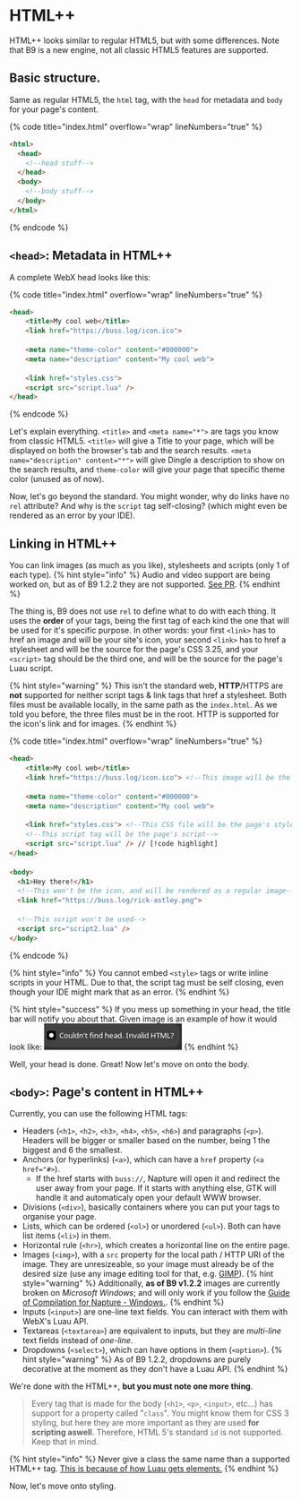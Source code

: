 # HTML++

HTML++ looks similar to regular HTML5, but with some differences. Note that B9 is a new engine, not all classic HTML5 features are supported.

## Basic structure.

Same as regular HTML5, the `html` tag, with the `head` for metadata and `body` for your page's content.

{% code title="index.html" overflow="wrap" lineNumbers="true" %}

```html
<html>
  <head>
    <!--head stuff-->
  </head>
  <body>
    <!--body stuff-->
  </body>
</html>
```

{% endcode %}

## `<head>`: Metadata in HTML++

A complete WebX head looks like this:

{% code title="index.html" overflow="wrap" lineNumbers="true" %}

```html
<head>
    <title>My cool web</title>
    <link href="https://buss.log/icon.ico">

    <meta name="theme-color" content="#000000">
    <meta name="description" content="My cool web">

    <link href="styles.css">
    <script src="script.lua" />
</head>
```

{% endcode %}

Let's explain everything. `<title>` and `<meta name="*">` are tags you know from classic HTML5. `<title>` will give a Title to your page, which will be displayed on both the browser's tab and the search results. `<meta name="description" content="*">` will give Dingle a description to show on the search results, and `theme-color` will give your page that specific theme color (unused as of now).

Now, let's go beyond the standard. You might wonder, why do links have no `rel` attribute? And why is the `script` tag self-closing? (which might even be rendered as an error by your IDE).

## Linking in HTML++

You can link images (as much as you like), stylesheets and scripts (only 1 of each type).
{% hint style="info" %}
Audio and video support are being worked on, but as of B9 1.2.2 they are not supported. [See PR](https://github.com/face-hh/webx/pull/150).
{% endhint %}

The thing is, B9 does not use `rel` to define what to do with each thing. It uses the **order** of your tags, being the first tag of each kind the one that will be used for it's specific purpose. In other words: your first `<link>` has to href an image and will be your site's icon, your second `<link>` has to href a stylesheet and will be the source for the page's CSS 3.25, and your `<script>` tag should be the third one, and will be the source for the page's Luau script.

{% hint style="warning" %}
This isn't the standard web, **HTTP**/HTTPS are **not** supported for neither script tags & link tags that href a stylesheet. Both files must be available locally, in the same path as the `index.html`. As we told you before, the three files must be in the root. HTTP is supported for the icon's link and for images.
{% endhint %}

{% code title="index.html" overflow="wrap" lineNumbers="true" %}

```html
<head>
    <title>My cool web</title>
    <link href="https://buss.log/icon.ico"> <!--This image will be the page's icon--> // [!code highlight]

    <meta name="theme-color" content="#000000">
    <meta name="description" content="My cool web">

    <link href="styles.css"> <!--This CSS file will be the page's styles--> // [!code highlight]
    <!--This script tag will be the page's script-->
    <script src="script.lua" /> // [!code highlight]
</head>

<body>
  <h1>Hey there!</h1>
  <!--This won't be the icon, and will be rendered as a regular image-->
  <link href="https://buss.log/rick-astley.png">

  <!--This script won't be used-->
  <script src="script2.lua" />
</body>
```

{% endcode %}

{% hint style="info" %}
You cannot embed `<style>` tags or write inline scripts in your HTML. Due to that, the script tag must be self closing, even though your IDE might mark that as an error.
{% endhint %}

{% hint style="success" %}
If you mess up something in your head, the title bar will notify you about that. Given image is an example of how it would look like:
![Screenshot](../png3.png)
{% endhint %}

Well, your head is done. Great! Now let's move on onto the body.

## `<body>`: Page's content in HTML++

Currently, you can use the following HTML tags:
- Headers (`<h1>`, `<h2>`, `<h3>`, `<h4>`, `<h5>`, `<h6>`) and paragraphs (`<p>`). Headers will be bigger or smaller based on the number, being 1 the biggest and 6 the smallest.
- Anchors (or hyperlinks) (`<a>`), which can have a `href` property (`<a href="#>`).
  - If the href starts with `buss://`, Napture will open it and redirect the user away from your page. If it starts with anything else, GTK will handle it and automaticaly open your default WWW browser.
- Divisions (`<div>`), basically containers where you can put your tags to organise your page.
- Lists, which can be ordered (`<ol>`) or unordered (`<ul>`). Both can have list items (`<li>`) in them.
- Horizontal rule (`<hr>`), which creates a horizontal line on the entire page.
- Images (`<img>`), with a `src` property for the local path / HTTP URI of the image. They are unresizeable, so your image must already be of the desired size (use any image editing tool for that, e.g. [GIMP](https://www.gimp.org/)).
{% hint style="warning" %}
Additionally, **as of B9 v1.2.2** images are currently broken on *Microsoft Windows*; and will only work if you follow the [Guide of Compilation for Napture - Windows.](https://github.com/face-hh/webx?tab=readme-ov-file#windows-1).
{% endhint %}
- Inputs (`<input>`) are one-line text fields. You can interact with them with WebX's Luau API.
- Textareas (`<textarea>`) are equivalent to inputs, but they are *multi-line* text fields instead of *one-line*.
- Dropdowns (`<select>`), which can have options in them (`<option>`).
{% hint style="warning" %}
As of B9 1.2.2, dropdowns are purely decorative at the moment as they don't have a Luau API.
{% endhint %}

We're done with the HTML++, **but you must note one more thing**.

> Every tag that is made for the body (`<h1>`, `<p>`, `<input>`, etc...) has support for a property called "`class`". You might know them for CSS 3 styling, but here they are more important as they are used **for scripting aswell**. Therefore, HTML 5's standard `id` is not supported. Keep that in mind.

{% hint style="info" %}
Never give a class the same name than a supported HTML++ tag. [This is because of how Luau gets elements.](luau.md#get)
{% endhint %}

Now, let's move onto styling.